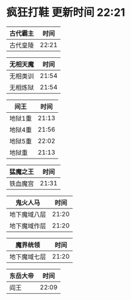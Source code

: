 # 疯狂打鞋 更新时间 22:21

| 古代霸主   | 时间    |
|--------|-------|
| 古代皇陵 | 22:21 |

| 无相天魔   | 时间    |
|--------|-------|
| 无相类训 | 21:54 |
| 无相炼狱 | 21:54 |

| 间王   | 时间    |
|--------|-------|
| 地狱1重 | 21:13 |
| 地狱4重 | 21:56 |
| 地狱5重 | 22:02 |
| 地狱重 | 21:13 |

| 猛魔之王   | 时间    |
|--------|-------|
| 铁血魔宫 | 21:31 |

| 鬼火人马   | 时间    |
|--------|-------|
| 地下魔域八层 | 21:20 |
| 地下魔域作层 | 21:20 |

| 魔界统领   | 时间    |
|--------|-------|
| 地下魔域七层 | 21:20 |

| 东岳大帝   | 时间    |
|--------|-------|
| 阎王 | 22:09 |